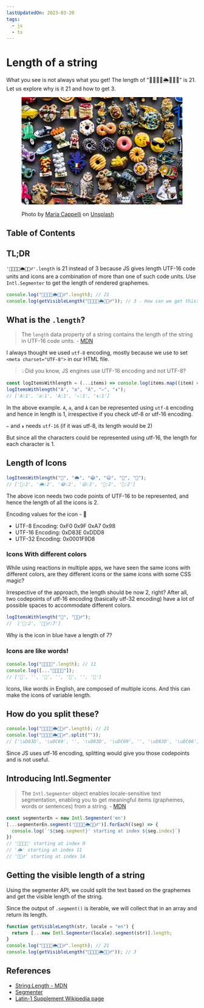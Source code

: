 ```yaml
---
lastUpdatedOn: 2023-03-20
tags:
  - js
  - ts
---
```


# Length of a string

What you see is not always what you get!
The length of "👩‍👩‍👦‍👦🌦️🧘🏻‍♂️" is 21.
Let us explore why is it 21 and how to get 3.

<figure>

![Image with different non-text icons](./2023-03-20-cover-length-of-a-string.jpg)

<figcaption>
Photo by <a href="https://unsplash.com/@rikku72?utm_content=creditCopyText&utm_medium=referral&utm_source=unsplash">Maria Cappelli</a> on <a href="https://unsplash.com/photos/assorted-color-and-shape-plastic-toy-fXjG59gqZxo?utm_content=creditCopyText&utm_medium=referral&utm_source=unsplash">Unsplash</a>
</figcaption>
</figure>

## Table of Contents

## TL;DR

`'👩‍👩‍👦‍👦🌦️🧘🏻‍♂️'.length` is 21 instead of 3 because JS gives length UTF-16 code
units and icons are a combination of more than one of such code units. Use
`Intl.Segmenter` to get the length of rendered graphemes.

```typescript
console.log("👩‍👩‍👦‍👦🌦️🧘🏻‍♂️".length); // 21
console.log(getVisibleLength("👩‍👩‍👦‍👦🌦️🧘🏻‍♂️")); // 3 - How can we get this?
```

## What is the `.length`?

> The `length` data property of a string contains the length of the string in
> UTF-16 code units. -
> [MDN](https://developer.mozilla.org/en-US/docs/Web/JavaScript/Reference/Global_Objects/String/length)

I always thought we used `utf-8` encoding, mostly because we use to set
`<meta charset="UTF-8">` in our HTML file.

> 💡Did you know, JS engines use UTF-16 encoding and not UTF-8?

```typescript
const logItemsWithlength = (...items) => console.log(items.map((item) => `${item}:${item.length}`));
logItemsWithlength("A", "a", "À", "⇐", "⇟");
// ['A:1', 'a:1', 'À:1', '⇐:1', '⇟:1']
```

In the above example. `A`, `a`, and `À` can be represented using `utf-8`
encoding and hence in length is 1, irrespective if you check utf-8 or utf-16
encoding.

`⇐` and `⇟` needs `utf-16` (if it was utf-8, its length would be 2)

But since all the characters could be represented using utf-16, the length for
each character is 1.

## Length of Icons

```typescript
logItemsWithlength("🧘", "🌦", "😂", "😃", "🥖", "🚗");
// ['🧘:2', '🌦:2', '😂:2', '😃:2', '🥖:2', '🚗:2']
```

The above icon needs two code points of UTF-16 to be represented, and hence the
length of all the icons is 2.

Encoding values for the icon - 🧘

- UTF-8 Encoding: 0xF0 0x9F 0xA7 0x98
- UTF-16 Encoding: 0xD83E 0xDDD8
- UTF-32 Encoding: 0x0001F9D8

### Icons With different colors

While using reactions in multiple apps, we have seen the same icons with
different colors, are they different icons or the same icons with some CSS
magic?

Irrespective of the approach, the length should be now 2, right? After all, two
codepoints of utf-16 encoding (basically utf-32 encoding) have a lot of possible
spaces to accommodate different colors.

```typescript
logItemsWithlength("🧘", "🧘🏻‍♂️");
//  ['🧘:2', '🧘🏻‍♂️:7']
```

Why is the icon in blue have a length of 7?

### Icons are like words!

```typescript
console.log("👩‍👩‍👦‍👦".length); // 11
console.log([..."👩‍👩‍👦‍👦"]);
// ['👩', '‍', '👩', '‍', '👦', '‍', '👦']
```

Icons, like words in English, are composed of multiple icons. And this can make
the icons of variable length.

## How do you split these?

```typescript
console.log("👩‍👩‍👦‍👦🌦️🧘🏻‍♂️".length); // 21
console.log("👩‍👩‍👦‍👦🌦️🧘🏻‍♂️".split(""));
// ['\uD83D', '\uDC69', '‍', '\uD83D', '\uDC69', '‍', '\uD83D', '\uDC66', '‍', '\uD83D', '\uDC66', '\uD83C', '\uDF26', '️', '\uD83E', '\uDDD8', '\uD83C', '\uDFFB', '‍', '♂', '️']
```

Since JS uses utf-16 encoding, splitting would give you those codepoints and is
not useful.

## Introducing Intl.Segmenter

> The `Intl.Segmenter` object enables locale-sensitive text segmentation,
> enabling you to get meaningful items (graphemes, words or sentences) from a
> string. -
> [MDN](https://developer.mozilla.org/en-US/docs/Web/JavaScript/Reference/Global_Objects/Intl/Segmenter)

```typescript
const segmenterEn = new Intl.Segmenter('en')
[...segmenterEn.segment('👩‍👩‍👦‍👦🌦️🧘🏻‍♂️')].forEach((seg) => {
  console.log(`'${seg.segment}' starting at index ${seg.index}`)
})
// '👩‍👩‍👦‍👦' starting at index 0
// '🌦️' starting at index 11
// '🧘🏻‍♂️' starting at index 14
```

## Getting the visible length of a string

Using the segmenter API, we could split the text based on the graphemes and get
the visible length of the string.

Since the output of `.segment()` is iterable, we will collect that in an array
and return its length.

```typescript
function getVisibleLength(str, locale = "en") {
  return [...new Intl.Segmenter(locale).segment(str)].length;
}
console.log("👩‍👩‍👦‍👦🌦️🧘🏻‍♂️".length); // 21
console.log(getVisibleLength("👩‍👩‍👦‍👦🌦️🧘🏻‍♂️")); // 3
```

## References

- [String:Length - MDN](https://developer.mozilla.org/en-US/docs/Web/JavaScript/Reference/Global_Objects/String/length)
- [Segmenter](https://developer.mozilla.org/en-US/docs/Web/JavaScript/Reference/Global_Objects/Intl/Segmenter)
- [Latin-1 Supplement Wikipedia page](https://en.wikipedia.org/wiki/Latin-1_Supplement)
